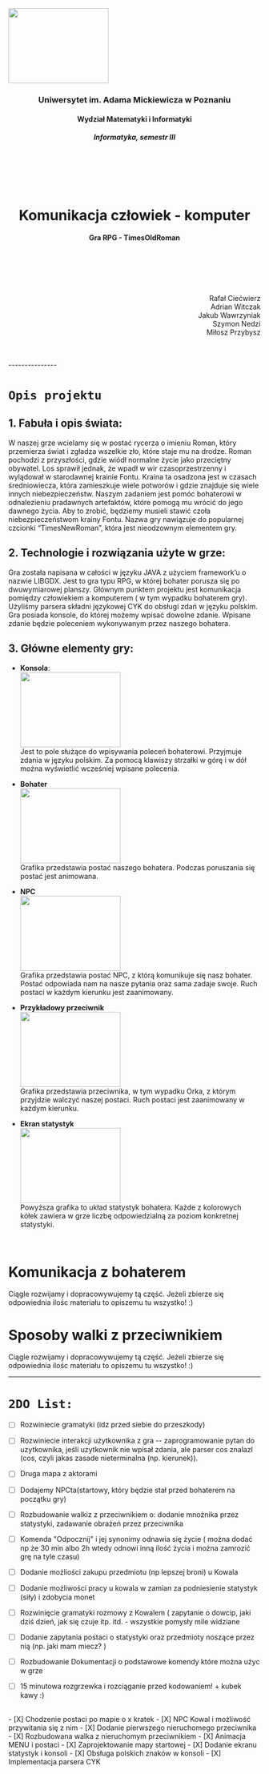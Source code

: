 <img style="width: 200px; height: 150px;" src="https://github.com/drakar1903/ProjektKCK/blob/master/core/assets/TEMP/TimesOldRoman.jpg?raw=true">
<h3 align="center">Uniwersytet im. Adama Mickiewicza w Poznaniu</h3>
<h4 align="center">Wydział Matematyki i Informatyki</h4>
<h5 align="center">Informatyka,  semestr III</h5>


<br><br><br><br>
<h1 align="center">Komunikacja człowiek - komputer</h1>
<h4 align="center">Gra RPG - TimesOldRoman</h4>
<p align="right">
<br><br><br><br>
<br>
Rafał Ciećwierz<br>
Adrian Witczak<br>
Jakub Wawrzyniak<br>
Szymon Nedzi<br>
Miłosz Przybysz<br>
</p><br><br>
---------------


# `Opis projektu`
## 1. Fabuła i opis świata:
W naszej grze wcielamy się w postać rycerza o imieniu Roman, który przemierza świat i zgładza wszelkie zło, które staje mu na drodze. Roman pochodzi z przyszłości, gdzie wiódł normalne życie jako przeciętny obywatel. Los sprawił jednak, że wpadł w wir czasoprzestrzenny i wylądował w starodawnej krainie Fontu.  Kraina ta osadzona jest w czasach średniowiecza, która zamieszkuje wiele potworów i gdzie znajduje się wiele innych niebezpieczeństw. Naszym zadaniem jest pomóc bohaterowi w odnalezieniu pradawnych artefaktów, które pomogą mu wrócić do jego dawnego życia. Aby to zrobić, będziemy musieli stawić czoła niebezpieczeństwom krainy Fontu. Nazwa gry nawiązuje do popularnej czcionki “TimesNewRoman”, która jest nieodzownym elementem gry.
## 2. Technologie i rozwiązania użyte w grze: 
Gra została napisana w całości w języku JAVA z użyciem framework’u o nazwie LIBGDX. Jest to gra typu RPG, w której bohater porusza się po dwuwymiarowej planszy. Głównym punktem projektu jest komunikacja pomiędzy człowiekiem a komputerem ( w tym wypadku bohaterem gry). Użyliśmy parsera składni językowej CYK do obsługi zdań w języku polskim. Gra posiada konsole, do której możemy wpisać dowolne zdanie. Wpisane zdanie będzie poleceniem wykonywanym przez naszego bohatera.
## 3. Główne elementy gry: 
* __Konsola__:<br>
<img style="width: 200px; height: 150px;" src="https://github.com/drakar1903/ProjektKCK/blob/master/core/assets/TEMP/layoutconsolecroped.png?raw=true"><br>
Jest to pole służące do wpisywania poleceń bohaterowi. Przyjmuje zdania w języku polskim. Za pomocą klawiszy strzałki w górę i w dół można wyświetlić wcześniej wpisane polecenia.

* __Bohater__<br>
<img style="width: 200px; height: 150px;" src="https://github.com/drakar1903/ProjektKCK/blob/master/core/assets/CharacterMovement/walking%20s0000.png?raw=true"><br>
Grafika przedstawia postać naszego bohatera. Podczas poruszania się postać jest animowana. 

* __NPC__<br>
<img style="width: 200px; height: 150px;" src="https://github.com/drakar1903/ProjektKCK/blob/master/core/assets/NPCMovement/stopped0000.png?raw=true"><br>
Grafika przedstawia postać NPC, z którą komunikuje się nasz bohater. Postać odpowiada nam na nasze pytania oraz sama zadaje swoje. Ruch postaci w każdym kierunku jest zaanimowany.

* __Przykładowy przeciwnik__<br>
<img style="width: 200px; height: 150px;" src="https://github.com/drakar1903/ProjektKCK/blob/master/core/assets/OrcMovement/stopped0000.png?raw=true"><br>
Grafika przedstawia przeciwnika, w tym wypadku Orka, z którym przyjdzie walczyć naszej postaci. Ruch postaci jest zaanimowany w każdym kierunku.

* __Ekran statystyk__<br>
<img style="width: 200px; height: 150px;" src="https://github.com/drakar1903/ProjektKCK/blob/master/core/assets/Layout/statslayout.png?raw=true"><br>
Powyższa grafika to układ statystyk bohatera. Każde z kolorowych kółek zawiera 
w grze liczbę odpowiedzialną za poziom konkretnej statystyki. 
<br>

# Komunikacja z bohaterem
Ciągle rozwijamy i dopracowywujemy tą część. Jeżeli zbierze się odpowiednia ilośc materiału to opiszemu tu wszystko! :)

# Sposoby walki z przeciwnikiem
Ciągle rozwijamy i dopracowywujemy tą część. Jeżeli zbierze się odpowiednia ilośc materiału to opiszemu tu wszystko! :)


- - -
# `2DO List:`
- [ ] Rozwiniecie gramatyki (idz przed siebie do przeszkody)
- [ ] Rozwiniecie interakcji użytkownika z gra -- zaprogramowanie pytan do uzytkownika, jeśli uzytkownik nie wpisał zdania, ale parser cos znalazl (cos, czyli jakas zasade nieterminalna (np. kierunek)).
- [ ] Druga mapa z aktorami
- [ ] Dodajemy NPCta(startowy, który będzie stał przed bohaterem na początku gry)
- [ ] Rozbudowanie walkiz z przeciwnikiem o: dodanie mnożnika przez statystyki, zadawanie obrażeń przez przeciwnika
- [ ] Komenda "Odpocznij" i jej synonimy odnawia się życie ( można dodać np że 30 min albo 2h wtedy odnowi inną ilość życia i można zamrozić grę na tyle czasu)
- [ ] Dodanie możliości zakupu przedmiotu (np lepszej broni) u Kowala
- [ ] Dodanie możliwości pracy u kowala w zamian za podniesienie statystyk (siły) i zdobycia monet
- [ ] Rozwinięcie gramatyki rozmowy z Kowalem ( zapytanie o dowcip, jaki dziś dzień, jak się czuje itp. itd. - wszystkie pomysły mile widziane
- [ ] Dodanie zapytania postaci o statystyki oraz przedmioty noszące przez nią (np. jaki mam miecz? ) 
- [ ] Rozbudowanie Dokumentacji o podstawowe komendy które można użyc w grze 
- [ ] 15 minutowa rozgrzewka i rozciąganie przed kodowaniem! + kubek kawy :)


<br>
- [X] Chodzenie postaci po mapie o x kratek
- [X] NPC Kowal i możliwość przywitania się z nim
- [X] Dodanie pierwszego nieruchomego przeciwnika
- [X] Rozbudowana walka z nieruchomym przeciwnikiem
- [X] Animacja MENU i postaci
- [X] Zaprojektowanie mapy startowej
- [X] Dodanie ekranu statystyk i konsoli
- [X] Obsługa polskich znaków w konsoli
- [X] Implementacja parsera CYK


